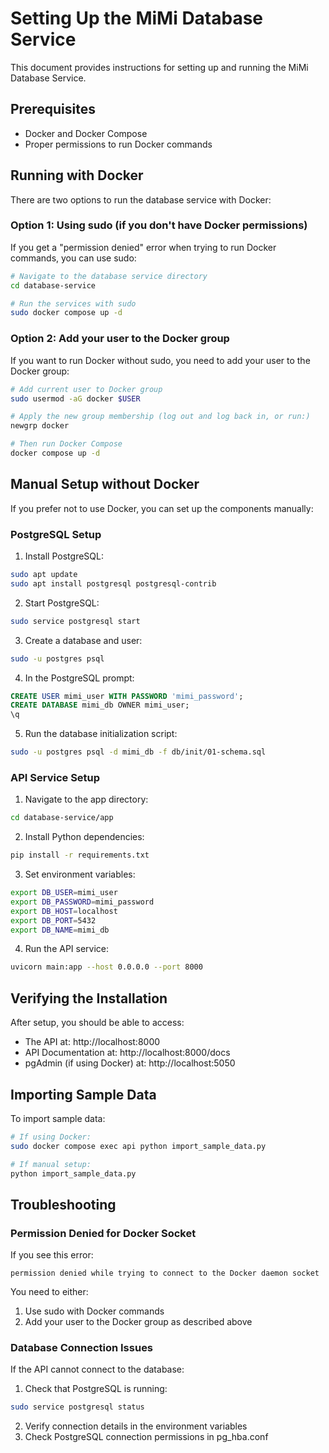 # Setting Up the MiMi Database Service

This document provides instructions for setting up and running the MiMi Database Service.

## Prerequisites

- Docker and Docker Compose
- Proper permissions to run Docker commands

## Running with Docker

There are two options to run the database service with Docker:

### Option 1: Using sudo (if you don't have Docker permissions)

If you get a "permission denied" error when trying to run Docker commands, you can use sudo:

```bash
# Navigate to the database service directory
cd database-service

# Run the services with sudo
sudo docker compose up -d
```

### Option 2: Add your user to the Docker group

If you want to run Docker without sudo, you need to add your user to the Docker group:

```bash
# Add current user to Docker group
sudo usermod -aG docker $USER

# Apply the new group membership (log out and log back in, or run:)
newgrp docker

# Then run Docker Compose
docker compose up -d
```

## Manual Setup without Docker

If you prefer not to use Docker, you can set up the components manually:

### PostgreSQL Setup

1. Install PostgreSQL:
```bash
sudo apt update
sudo apt install postgresql postgresql-contrib
```

2. Start PostgreSQL:
```bash
sudo service postgresql start
```

3. Create a database and user:
```bash
sudo -u postgres psql
```

4. In the PostgreSQL prompt:
```sql
CREATE USER mimi_user WITH PASSWORD 'mimi_password';
CREATE DATABASE mimi_db OWNER mimi_user;
\q
```

5. Run the database initialization script:
```bash
sudo -u postgres psql -d mimi_db -f db/init/01-schema.sql
```

### API Service Setup

1. Navigate to the app directory:
```bash
cd database-service/app
```

2. Install Python dependencies:
```bash
pip install -r requirements.txt
```

3. Set environment variables:
```bash
export DB_USER=mimi_user
export DB_PASSWORD=mimi_password
export DB_HOST=localhost
export DB_PORT=5432
export DB_NAME=mimi_db
```

4. Run the API service:
```bash
uvicorn main:app --host 0.0.0.0 --port 8000
```

## Verifying the Installation

After setup, you should be able to access:

- The API at: http://localhost:8000
- API Documentation at: http://localhost:8000/docs
- pgAdmin (if using Docker) at: http://localhost:5050

## Importing Sample Data

To import sample data:

```bash
# If using Docker:
sudo docker compose exec api python import_sample_data.py

# If manual setup:
python import_sample_data.py
```

## Troubleshooting

### Permission Denied for Docker Socket

If you see this error:
```
permission denied while trying to connect to the Docker daemon socket
```

You need to either:
1. Use sudo with Docker commands
2. Add your user to the Docker group as described above

### Database Connection Issues

If the API cannot connect to the database:

1. Check that PostgreSQL is running:
```bash
sudo service postgresql status
```

2. Verify connection details in the environment variables
3. Check PostgreSQL connection permissions in pg_hba.conf 